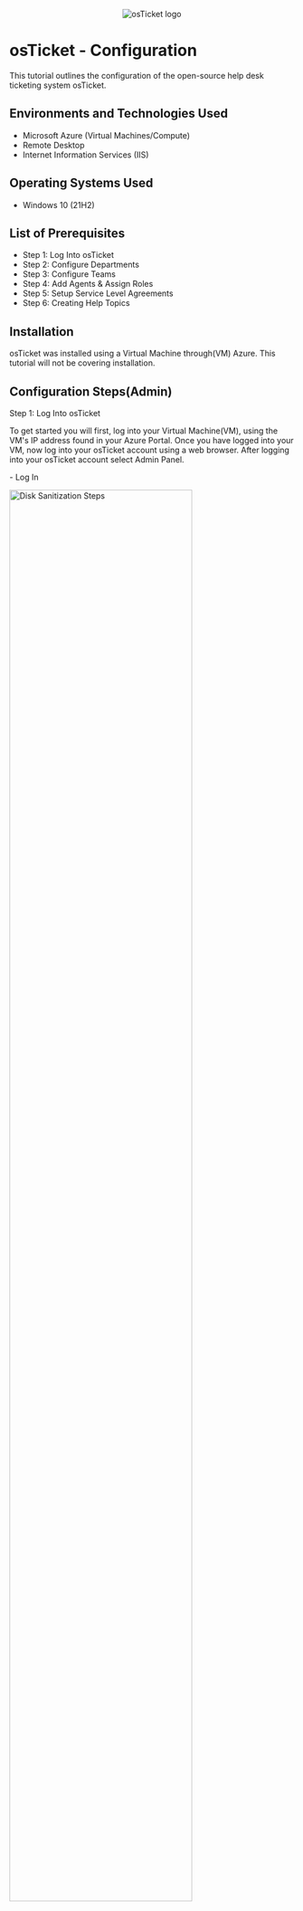 <p align="center">
<img src="https://i.imgur.com/Clzj7Xs.png" alt="osTicket logo"/>
</p>

<h1>osTicket - Configuration</h1>
This tutorial outlines the configuration of the open-source help desk ticketing system osTicket.<br />


<h2>Environments and Technologies Used</h2>

- Microsoft Azure (Virtual Machines/Compute)
- Remote Desktop
- Internet Information Services (IIS)

<h2>Operating Systems Used </h2>

- Windows 10</b> (21H2)

<h2>List of Prerequisites</h2>

- Step 1: Log Into osTicket
- Step 2: Configure Departments
- Step 3: Configure Teams 
- Step 4: Add Agents & Assign Roles
- Step 5: Setup Service Level Agreements
- Step 6: Creating Help Topics

<h2>Installation</h2>
osTicket was installed using a Virtual Machine through(VM) Azure. This tutorial will not be covering installation.
<p></p>
<h2>Configuration Steps(Admin)</h2>
Step 1: Log Into osTicket
<p></p>
To get started you will first, log into your Virtual Machine(VM), using the VM's IP address found in your Azure Portal. Once you have logged into your VM, now log into your osTicket account using a web browser. After logging into your osTicket account select Admin Panel.  
<p></p>
- Log In
<p></p>
<img src="https://i.imgur.com/pzPw9pO.png" height="80%" width="80%" alt="Disk Sanitization Steps"/>
<p></p>
- Select Admin Panel (Top Right)
<p></p>
<img src="https://i.imgur.com/cdYxMM9.png" height="80%" width="80%" alt="Disk Sanitization Steps"/>
<p></p>
- Select Setting
<p></p>
<img src="https://i.imgur.com/bMFajag.png" height="80%" width="80%" alt="Disk Sanitization Steps"/>
<p></p>

Step 2: Configure Departments
</p>
Admin Panel -> Agents -> Departments
<p></p>
Now that we have successfully logged in, let's set up Departments. This will allow us the ability to categorize incoming tickets and establish the correct access for staff members. 
<p></p>
<img src="https://i.imgur.com/YTBYpG3.png" height="80%" width="80%" alt="Disk Sanitization Steps"/>
<p></p>

Step 3: Configure Teams 
<p></p>
Admin Panel -> Agents -> Teams
</p>
Once Departments are created, Teams can be created and assigned to Departments. Each team may have a different level of access. 
<p>  
<img src="https://i.imgur.com/4E3ToDc.png" height="80%" width="80%" alt="Disk Sanitization Steps"/>
<p></p>

Step 4: Add Agents & Assign Roles
</p>
Admin Panel -> Agents -> Roles
<p>
When creating a new agent's profile or updating an existing agent's profile you will assign them to a department and team that will provide their access ability.
<p></p>  
<img src="https://i.imgur.com/p1foLFl.png" height="80%" width="80%" alt="Disk Sanitization Steps"/>
<p></p>
- Add New Agent 
<p></p>
<img src="https://i.imgur.com/5CBlcTT.png" height="80%" width="80%" alt="Disk Sanitization Steps"/>
<p></p>
- Select Agents Department
<img src="https://i.imgur.com/YcwoHb6.png" height="80%" width="80%" alt="Disk Sanitization Steps"/>
<p></p>
- Confirm Agents Permmissions
<img src="https://i.imgur.com/z3XxoOK.png" height="80%" width="80%" alt="Disk Sanitization Steps"/>
<p></p>
- Select Agents Team & Create Profile
<p></p>
<img src="https://i.imgur.com/0LfPszh.png" height="80%" width="80%" alt="Disk Sanitization Steps"/>
<p></p>

Step 5: Configure Service Level Agreements (SLA)
<p></p>
Admin Panel -> Manage -> SLA
<p>
<img src="https://i.imgur.com/MxP8iWW.png" height="80%" width="80%" alt="Disk Sanitization Steps"/>
</p>
<p>
Step 6: Create Help Topics
Admin Panel -> Manage -> Help Topics
<p>
<img src="https://i.imgur.com/RR8tzne.png" height="80%" width="80%" alt="Disk Sanitization Steps"/>
</p>
<p>






